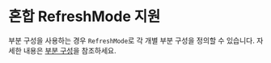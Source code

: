 # 혼합 RefreshMode 지원

부분 구성을 사용하는 경우 `RefreshMode`로 각 개별 부분 구성을 정의할 수 있습니다. 자세한 내용은 [부분 구성](../dsc/partialConfigs.md)을 참조하세요.



<!--HONumber=Jun16_HO4-->


